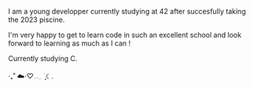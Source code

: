 I am a young developper currently studying at 42 after succesfully taking the 2023 piscine.

I'm very happy to get to learn code in such an excellent school and look forward to learning as much as I can ! 

Currently studying C.

‧₊˚ ☁️⋅♡𓂃 ࣪ ִֶָ☾.
